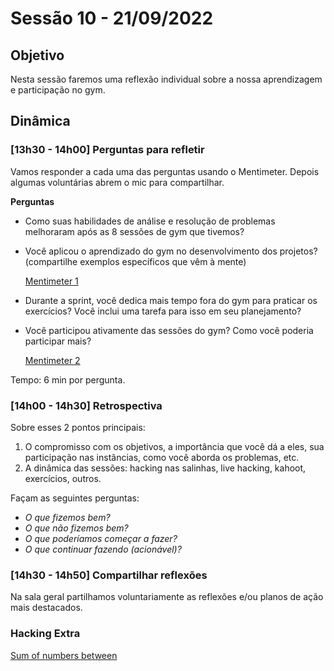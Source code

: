 # Sessão 10 - 21/09/2022

## Objetivo

Nesta sessão faremos uma reflexão individual sobre a nossa aprendizagem e
participação no gym.

## Dinâmica

### [13h30 - 14h00] Perguntas para refletir

Vamos responder a cada uma das perguntas usando o Mentimeter. Depois algumas voluntárias abrem o mic
para compartilhar.

**Perguntas**

- Como suas habilidades de análise e resolução de problemas melhoraram após as 8
  sessões de gym que tivemos?
- Você aplicou o aprendizado do gym no desenvolvimento dos projetos?
  (compartilhe exemplos específicos que vêm à mente)

  [Mentimeter 1](./mentimeter_1.pdf)

- Durante a sprint, você dedica mais tempo fora do gym para praticar os
  exercícios? Você inclui uma tarefa para isso em seu planejamento?
- Você participou ativamente das sessões do gym? Como você poderia participar
  mais?

  [Mentimeter 2](./mentimeter_2.pdf)

Tempo: 6 min por pergunta.

### [14h00 - 14h30] Retrospectiva

Sobre esses 2 pontos principais:

1. O compromisso com os objetivos, a importância que você dá a eles, sua
   participação nas instâncias, como você aborda os problemas, etc.
2. A dinâmica das sessões: hacking nas salinhas, live hacking, kahoot,
   exercícios, outros.

Façam as seguintes perguntas:

- _O que fizemos bem?_
- _O que não fizemos bem?_
- _O que poderíamos começar a fazer?_
- _O que continuar fazendo (acionável)?_

### [14h30 - 14h50] Compartilhar reflexões

Na sala geral partilhamos voluntariamente as reflexões e/ou planos de ação mais
destacados.

### Hacking Extra

[Sum of numbers between](./exercises/sum-of-numbers-between/README.md)
